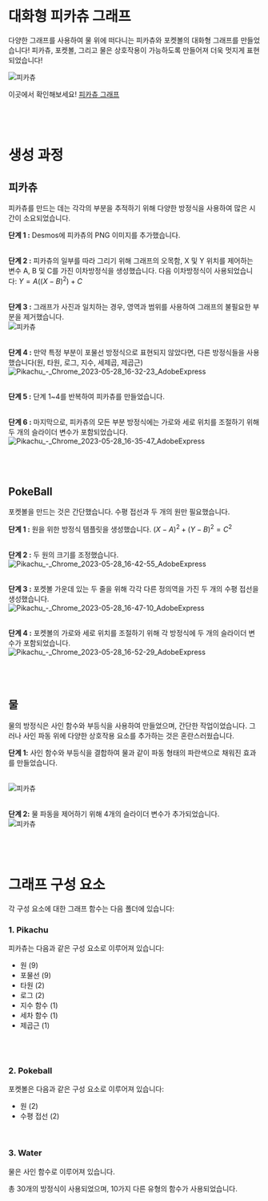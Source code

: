 # 대화형 피카츄 그래프

다양한 그래프를 사용하여 물 위에 떠다니는 피카츄와 포켓볼의 대화형 그래프를 만들었습니다!
피카츄, 포켓볼, 그리고 물은 상호작용이 가능하도록 만들어져 더욱 멋지게 표현되었습니다!


![피카츄](https://github.com/juho-creator/Graphing-Pikachu/assets/72856990/df81b209-0bf5-4404-8255-aa2323151de5)


이곳에서 확인해보세요! [피카츄 그래프](https://www.desmos.com/calculator/v8mpye0wof)
<br />
<br />
<br />
<br />
# 생성 과정

## 피카츄
피카츄를 만드는 데는 각각의 부분을 추적하기 위해 다양한 방정식을 사용하여 많은 시간이 소요되었습니다.
<br />

**단계 1 :** Desmos에 피카츄의 PNG 이미지를 추가했습니다.
<br />
<br />


**단계 2 :** 피카츄의 일부를 따라 그리기 위해 그래프의 오목함, X 및 Y 위치를 제어하는 변수 A, B 및 C를 가진 이차방정식을 생성했습니다. 다음 이차방정식이 사용되었습니다: $Y = A((X - B)^2) + C$
<br />
<br />


**단계 3 :** 그래프가 사진과 일치하는 경우, 영역과 범위를 사용하여 그래프의 불필요한 부분을 제거했습니다.<br />
![피카츄](https://github.com/juho-creator/Graphing-Pikachu/assets/72856990/88e56472-a879-4144-8cb2-e50f300d62f0)
<br />
<br />

**단계 4 :** 만약 특정 부분이 포물선 방정식으로 표현되지 않았다면, 다른 방정식들을 사용했습니다(원, 타원, 로그, 지수, 세제곱, 제곱근)<br />
![Pikachu_-_Chrome_2023-05-28_16-32-23_AdobeExpress](https://github.com/juho-creator/Graphing-Pikachu/assets/72856990/848dce22-e0b1-4037-8e9f-9bb35d6382d9)
<br />
<br />

**단계 5 :** 단계 1~4를 반복하여 피카츄를 만들었습니다.
<br />
<br />

**단계 6 :** 마지막으로, 피카츄의 모든 부분 방정식에는 가로와 세로 위치를 조절하기 위해 두 개의 슬라이더 변수가 포함되었습니다.<br />
![Pikachu_-_Chrome_2023-05-28_16-35-47_AdobeExpress](https://github.com/juho-creator/Graphing-Pikachu/assets/72856990/f740967f-7dd2-4423-91c6-f995e49a12b5)
<br />
<br />
<br />
<br />
## PokeBall
포켓볼을 만드는 것은 간단했습니다. 수평 접선과 두 개의 원만 필요했습니다.
<br />

**단계 1 :** 원을 위한 방정식 템플릿을 생성했습니다. $(X-A)^2+(Y-B)^2=C^2$
<br />
<br />

**단계 2 :** 두 원의 크기를 조정했습니다.<br />
![Pikachu_-_Chrome_2023-05-28_16-42-55_AdobeExpress](https://github.com/juho-creator/Graphing-Pikachu/assets/72856990/beb67fe5-adab-4f77-96ee-f9a7a85dfbb5)
<br />
<br />

**단계 3 :** 포켓볼 가운데 있는 두 줄을 위해 각각 다른 정의역을 가진 두 개의 수평 접선을 생성했습니다.<br />
![Pikachu_-_Chrome_2023-05-28_16-47-10_AdobeExpress](https://github.com/juho-creator/Graphing-Pikachu/assets/72856990/762c90a4-571c-4e8f-b0fa-2b941eb5b2a0)
<br />
<br />

**단계 4 :** 포켓볼의 가로와 세로 위치를 조절하기 위해 각 방정식에 두 개의 슬라이더 변수가 포함되었습니다.<br />
![Pikachu_-_Chrome_2023-05-28_16-52-29_AdobeExpress](https://github.com/juho-creator/Graphing-Pikachu/assets/72856990/cbe51756-feb1-4c6c-8cad-c2208d755d21)
<br />
<br />
<br />
<br />

## 물
물의 방정식은 사인 함수와 부등식을 사용하여 만들었으며, 간단한 작업이었습니다. 그러나 사인 파동 위에 다양한 상호작용 요소를 추가하는 것은 혼란스러웠습니다.

**단계 1:** 사인 함수와 부등식을 결합하여 물과 같이 파동 형태의 파란색으로 채워진 효과를 만들었습니다.
<br />
<br />

![피카츄](https://github.com/juho-creator/Graphing-Pikachu/assets/72856990/cc93cff3-219d-404b-b094-5d4abb404dfa)
<br />
<br />


**단계 2:** 물 파동을 제어하기 위해 4개의 슬라이더 변수가 추가되었습니다.<br />
![피카츄](https://github.com/juho-creator/Graphing-Pikachu/assets/72856990/b03b495f-4305-4717-ab9a-d8a5ae29f076)
<br />
<br />
<br />
<br />

# 그래프 구성 요소
각 구성 요소에 대한 그래프 함수는 다음 폴더에 있습니다:

### 1. Pikachu
피카츄는 다음과 같은 구성 요소로 이루어져 있습니다:
* 원 (9)
* 포물선 (9)
* 타원 (2)
* 로그 (2)
* 지수 함수 (1)
* 세차 함수 (1)
* 제곱근 (1)  
<br />
<br />

### 2. Pokeball
포켓볼은 다음과 같은 구성 요소로 이루어져 있습니다:
* 원 (2)
* 수평 접선 (2)
<br />

### 3. Water
물은 사인 함수로 이루어져 있습니다.

총 30개의 방정식이 사용되었으며, 10가지 다른 유형의 함수가 사용되었습니다.

